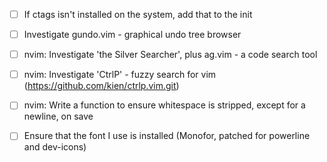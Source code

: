 * [ ] If ctags isn't installed on the system, add that to the init
* [ ] Investigate gundo.vim - graphical undo tree browser
* [ ] nvim: Investigate 'the Silver Searcher', plus ag.vim - a code search tool
* [ ] nvim: Investigate 'CtrlP' - fuzzy search for vim (https://github.com/kien/ctrlp.vim.git)
* [ ] nvim: Write a function to ensure whitespace is stripped, except for a newline, on save
* [ ] Ensure that the font I use is installed (Monofor, patched for powerline and dev-icons)

